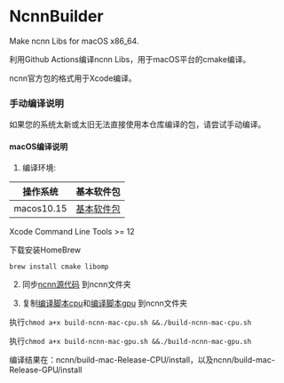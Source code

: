 # NcnnBuilder

Make ncnn Libs for macOS x86_64.

利用Github Actions编译ncnn Libs，用于macOS平台的cmake编译。

ncnn官方包的格式用于Xcode编译。

### 手动编译说明

如果您的系统太新或太旧无法直接使用本仓库编译的包，请尝试手动编译。

#### macOS编译说明

1. 编译环境:

| 操作系统 | 基本软件包 |
| ------- | ------- |
| macos10.15 | [基本软件包](https://github.com/actions/virtual-environments/blob/macOS-10.15/20210327.1/images/macos/macos-10.15-Readme.md) |

Xcode Command Line Tools >= 12

下载安装HomeBrew

```brew install cmake libomp```

2. 同步[ncnn源代码](https://github.com/Tencent/ncnn) 到ncnn文件夹

3. 复制[编译脚本cpu](build-ncnn-mac-cpu.sh)和[编译脚本gpu](build-ncnn-mac-gpu.sh) 到ncnn文件夹

执行```chmod a+x build-ncnn-mac-cpu.sh &&./build-ncnn-mac-cpu.sh```

执行```chmod a+x build-ncnn-mac-gpu.sh &&./build-ncnn-mac-gpu.sh```

编译结果在：ncnn/build-mac-Release-CPU/install，以及ncnn/build-mac-Release-GPU/install